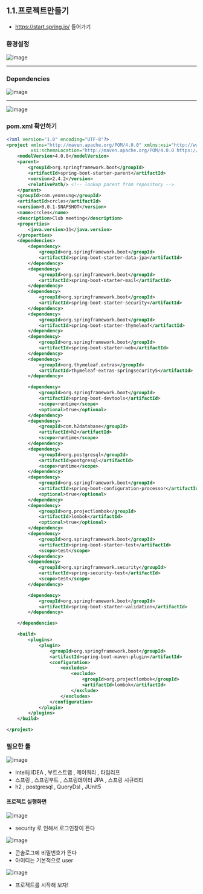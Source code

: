 ## 1.1.프로젝트만들기
* https://start.spring.io/ 들어가기

### 환경설정

![image](https://user-images.githubusercontent.com/65409092/106401117-ba007a00-6465-11eb-9e14-c24271540248.png)

---

### Dependencies

![image](https://user-images.githubusercontent.com/65409092/106401180-16639980-6466-11eb-8a37-fb1946565a68.png)

---

![image](https://user-images.githubusercontent.com/65409092/106401193-254a4c00-6466-11eb-8b33-af42f3bb7bd6.png)

### pom.xml 확인하기

```xml
<?xml version="1.0" encoding="UTF-8"?>
<project xmlns="http://maven.apache.org/POM/4.0.0" xmlns:xsi="http://www.w3.org/2001/XMLSchema-instance"
         xsi:schemaLocation="http://maven.apache.org/POM/4.0.0 https://maven.apache.org/xsd/maven-4.0.0.xsd">
    <modelVersion>4.0.0</modelVersion>
    <parent>
        <groupId>org.springframework.boot</groupId>
        <artifactId>spring-boot-starter-parent</artifactId>
        <version>2.4.2</version>
        <relativePath/> <!-- lookup parent from repository -->
    </parent>
    <groupId>com.yeonsung</groupId>
    <artifactId>crcles</artifactId>
    <version>0.0.1-SNAPSHOT</version>
    <name>crcles</name>
    <description>Club meeting</description>
    <properties>
        <java.version>11</java.version>
    </properties>
    <dependencies>
        <dependency>
            <groupId>org.springframework.boot</groupId>
            <artifactId>spring-boot-starter-data-jpa</artifactId>
        </dependency>
        <dependency>
            <groupId>org.springframework.boot</groupId>
            <artifactId>spring-boot-starter-mail</artifactId>
        </dependency>
        <dependency>
            <groupId>org.springframework.boot</groupId>
            <artifactId>spring-boot-starter-security</artifactId>
        </dependency>
        <dependency>
            <groupId>org.springframework.boot</groupId>
            <artifactId>spring-boot-starter-thymeleaf</artifactId>
        </dependency>
        <dependency>
            <groupId>org.springframework.boot</groupId>
            <artifactId>spring-boot-starter-web</artifactId>
        </dependency>
        <dependency>
            <groupId>org.thymeleaf.extras</groupId>
            <artifactId>thymeleaf-extras-springsecurity5</artifactId>
        </dependency>

        <dependency>
            <groupId>org.springframework.boot</groupId>
            <artifactId>spring-boot-devtools</artifactId>
            <scope>runtime</scope>
            <optional>true</optional>
        </dependency>
        <dependency>
            <groupId>com.h2database</groupId>
            <artifactId>h2</artifactId>
            <scope>runtime</scope>
        </dependency>
        <dependency>
            <groupId>org.postgresql</groupId>
            <artifactId>postgresql</artifactId>
            <scope>runtime</scope>
        </dependency>
        <dependency>
            <groupId>org.springframework.boot</groupId>
            <artifactId>spring-boot-configuration-processor</artifactId>
            <optional>true</optional>
        </dependency>
        <dependency>
            <groupId>org.projectlombok</groupId>
            <artifactId>lombok</artifactId>
            <optional>true</optional>
        </dependency>
        <dependency>
            <groupId>org.springframework.boot</groupId>
            <artifactId>spring-boot-starter-test</artifactId>
            <scope>test</scope>
        </dependency>
        <dependency>
            <groupId>org.springframework.security</groupId>
            <artifactId>spring-security-test</artifactId>
            <scope>test</scope>
        </dependency>

        <dependency>
            <groupId>org.springframework.boot</groupId>
            <artifactId>spring-boot-starter-validation</artifactId>
        </dependency>

    </dependencies>

    <build>
        <plugins>
            <plugin>
                <groupId>org.springframework.boot</groupId>
                <artifactId>spring-boot-maven-plugin</artifactId>
                <configuration>
                    <excludes>
                        <exclude>
                            <groupId>org.projectlombok</groupId>
                            <artifactId>lombok</artifactId>
                        </exclude>
                    </excludes>
                </configuration>
            </plugin>
        </plugins>
    </build>

</project>
```

### 필요한 툴
![image](https://user-images.githubusercontent.com/65409092/106993070-42ac4c80-67bd-11eb-9c8c-f0418a866b2d.png)

* Intellij IDEA , 부트스트랩 , 제이쿼리 , 타임리프
* 스프링 , 스프링부트 , 스프링데이터 JPA , 스프링 시큐리티
* h2 , postgresql , QueryDsl , JUnit5

#### 프로젝트 실행화면

![image](https://user-images.githubusercontent.com/65409092/106401346-fbddf000-6466-11eb-8915-149d38cc31c7.png)

* security 로 인해서 로그인창이 뜬다

![image](https://user-images.githubusercontent.com/65409092/106401379-229c2680-6467-11eb-8d71-bd86a28d4c66.png)

* 콘솔로그에 비밀번호가 뜬다
* 아이디는 기본적으로 user

![image](https://user-images.githubusercontent.com/65409092/106401404-3e073180-6467-11eb-8f1d-55307ccc504d.png)

* 프로젝트를 시작해 보자!


